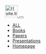<nav class="navbar navbar-expand-md navbar-light bg-light py-3 mb-4 border-bottom">
  <div class="container-fluid">
    <a class="navbar-brand" href="{{ site.baseurl }}/">
      <img src="{{ site.baseurl }}/public/images/logo.svg" alt="{{ site.title }} - Home" height="40">
    </a>
    <button class="navbar-toggler" type="button" data-bs-toggle="collapse" data-bs-target="#navbarNav" aria-controls="navbarNav" aria-expanded="false" aria-label="Toggle navigation">
      <span class="navbar-toggler-icon"></span>
    </button>
    <div class="collapse navbar-collapse justify-content-end" id="navbarNav">
      <ul class="navbar-nav gap-3">
        <li class="nav-item">
          <a class="nav-link" href="{{ site.baseurl }}/list/index">ALL</a>
        </li>
        <li class="nav-item">
          <a class="nav-link" href="{{ site.baseurl }}/list/books">Books</a>
        </li>
        <li class="nav-item">
          <a class="nav-link" href="{{ site.baseurl }}/list/papers">Papers</a>
        </li>
        <li class="nav-item">
          <a class="nav-link" href="{{ site.baseurl }}/list/presentations">Presentations</a>
        </li>
        <li class="nav-item">
          <a class="nav-link" href="{{ site.author.homepage }}" target="_blank">Homepage</a>
        </li>
      </ul>
    </div>
  </div>
</nav>
